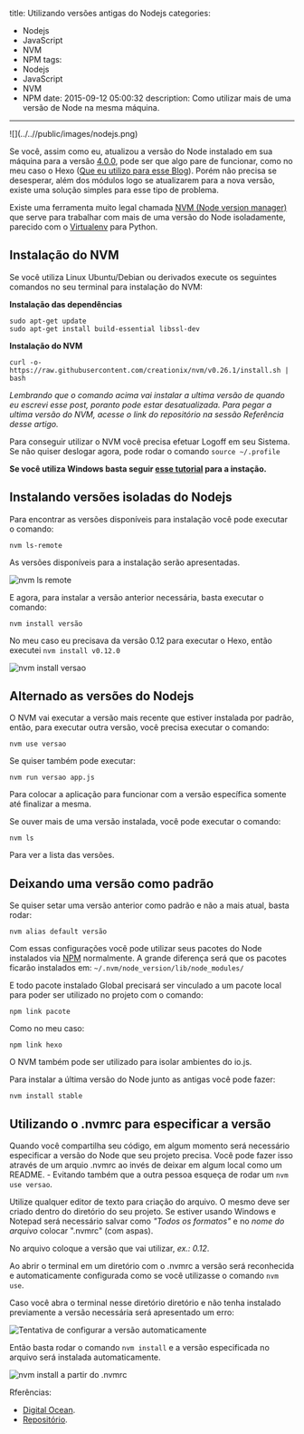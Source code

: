 title: Utilizando versões antigas do Nodejs
categories:
  - Nodejs
  - JavaScript
  - NVM
  - NPM
tags:
  - Nodejs
  - JavaScript
  - NVM
  - NPM
date: 2015-09-12 05:00:32
description: Como utilizar mais de uma versão de Node na mesma máquina.
---
<div class="shared-img">
![](../..//public/images/nodejs.png)
</div>

Se você, assim como eu, atualizou a versão do Node instalado em sua máquina para a versão [4.0.0](https://nodejs.org/en/blog/release/v4.0.0/ "Versão 4.0 do Nodejs"), pode ser que algo pare de funcionar, como no meu caso o Hexo ([Que eu utilizo para esse Blog](http://woliveiras.com.br/posts/Migrando-de-Wordpress-para-Hexo/ "Migrando de WordPress para Hexo")). Porém não precisa se desesperar, além dos módulos logo se atualizarem para a nova versão, existe uma solução simples para esse tipo de problema.<!--more-->

Existe uma ferramenta muito legal chamada [NVM (Node version manager)](https://github.com/creationix/nvm "Projeto NVM") que serve para trabalhar com mais de uma versão do Node isoladamente, parecido com o [Virtualenv](http://docs.python-guide.org/en/latest/dev/virtualenvs/) para Python.

## Instalação do NVM

Se você utiliza Linux Ubuntu/Debian ou derivados execute os seguintes comandos no seu terminal para instalação do NVM:

**Instalação das dependências**

```
sudo apt-get update
sudo apt-get install build-essential libssl-dev
```

**Instalação do NVM**

```
curl -o- https://raw.githubusercontent.com/creationix/nvm/v0.26.1/install.sh | bash
```

*Lembrando que o comando acima vai instalar a ultima versão de quando eu escrevi esse post, poranto pode estar desatualizada. Para pegar a ultima versão do NVM, acesse o link do repositório na sessão Referência desse artigo.*

Para conseguir utilizar o NVM você precisa efetuar Logoff em seu Sistema. Se não quiser deslogar agora, pode rodar o comando `source ~/.profile`

<strong>Se você utiliza Windows basta seguir [esse tutorial](https://github.com/coreybutler/nvm-windows "NVM no Windows") para a instação.</strong>

## Instalando versões isoladas do Nodejs

Para encontrar as versões disponíveis para instalação você pode executar o comando:

```
nvm ls-remote
```

As versões disponíveis para a instalação serão apresentadas.

![nvm ls remote](../../public/images/nvm-ls-remote.png)

E agora, para instalar a versão anterior necessária, basta executar o comando:

```
nvm install versão
```

No meu caso eu precisava da versão 0.12 para executar o Hexo, então executei `nvm install v0.12.0`

![nvm install versao](../../public/images/nvm-install-v.png)

## Alternado as versões do Nodejs

O NVM vai executar a versão mais recente que estiver instalada por padrão, então, para executar outra versão, você precisa executar o comando:

```
nvm use versao
```

Se quiser também pode executar:

```
nvm run versao app.js
```

Para colocar a aplicação para funcionar com a versão específica somente até finalizar a mesma.

Se ouver mais de uma versão instalada, você pode executar o comando:

```
nvm ls
```

Para ver a lista das versões.

## Deixando uma versão como padrão

Se quiser setar uma versão anterior como padrão e não a mais atual, basta rodar:

```
nvm alias default versão
```

Com essas configurações você pode utilizar seus pacotes do Node instalados via [NPM](https://www.npmjs.com/) normalmente. A grande diferença será que os pacotes ficarão instalados em: `~/.nvm/node_version/lib/node_modules/`

E todo pacote instalado Global precisará ser vinculado a um pacote local para poder ser utilizado no projeto com o comando:

```
npm link pacote
```

Como no meu caso:

```
npm link hexo
```

O NVM também pode ser utilizado para isolar ambientes do io.js.

Para instalar a última versão do Node junto as antigas você pode fazer:

```
nvm install stable
```

## Utilizando o .nvmrc para especificar a versão

Quando você compartilha seu código, em algum momento será necessário especificar a versão do Node que seu projeto precisa. Você pode fazer isso através de um arquio .nvmrc ao invés de deixar em algum local como um README. - Evitando também que a outra pessoa esqueça de rodar um `nvm use versao`.

Utilize qualquer editor de texto para criação do arquivo. O mesmo deve ser criado dentro do diretório do seu projeto. Se estiver usando Windows e Notepad será necessário salvar como *"Todos os formatos"* e no *nome do arquivo* colocar ".nvmrc" (com aspas).

No arquivo coloque a versão que vai utilizar, *ex.: 0.12*.

Ao abrir o terminal em um diretório com o .nvmrc a versão será reconhecida e automaticamente configurada como se você utilizasse o comando `nvm use`.

Caso você abra o terminal nesse diretório diretório e não tenha instalado previamente a versão necessária será apresentado um erro:

![Tentativa de configurar a versão automaticamente](../../public/images/terminal-with-nvmrc.png)

Então basta rodar o comando `nvm install` e a versão especificada no arquivo será instalada automaticamente.

![nvm install a partir do .nvmrc](../../public/images/nvm-install-nvmrc.png)


Rferências:
- [Digital Ocean](https://www.digitalocean.com/community/tutorials/how-to-install-node-js-with-nvm-node-version-manager-on-a-vps "Install Node and NVM on a VPS Digital Ocean.").
- [Repositório](https://github.com/creationix/nvm "NVM").
